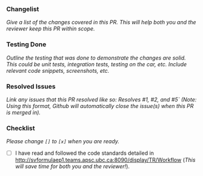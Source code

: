 ### Changelist 
*Give a list of the changes covered in this PR. This will help both you and the reviewer keep this PR within scope.*

### Testing Done
*Outline the testing that was done to demonstrate the changes are solid. This could be unit tests, integration tests, testing on the car, etc. Include relevant code snippets, screenshots, etc.*

### Resolved Issues
*Link any issues that this PR resolved like so: Resolves #1, #2, and #5` (Note: Using this format, Github will automatically close the issue(s) when this PR is merged in).*

### Checklist
*Please change `[]` to `[x]` when you are ready.*
- [ ] I have read and followed the code standards detailed in http://svformulaep1.teams.apsc.ubc.ca:8090/display/TR/Workflow (*This will save time for both you and the reviewer!*).
